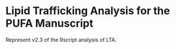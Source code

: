 # Lipid Trafficking Analysis for the PUFA Manuscript

Represent v2.3 of the Rscript analysis of LTA.
